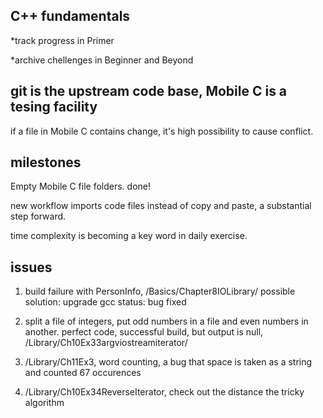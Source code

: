 ## C++ fundamentals

*track progress in Primer

*archive chellenges in Beginner and Beyond

## git is the upstream code base, Mobile C is a tesing facility

if a file in Mobile C contains change, it's high possibility to cause conflict.

## milestones

Empty Mobile C file folders. done!

new workflow imports code files instead of copy and paste, a substantial step forward.

time complexity is becoming a key word in daily exercise.

## issues

1. build failure with PersonInfo, /Basics/Chapter8IOLibrary/
possible solution: upgrade gcc
status: bug fixed

2. split a file of integers, put odd numbers in a file and even numbers in another.
perfect code, successful build, but output is null, /Library/Ch10Ex33argviostreamiterator/

3. /Library/Ch11Ex3, word counting, a bug that space is taken as a string and counted 67 occurences

4. /Library/Ch10Ex34ReverseIterator, check out the  distance the tricky algorithm 
